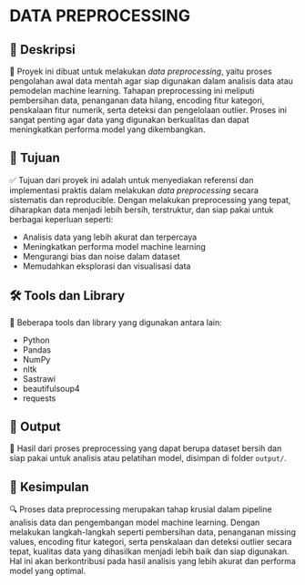 # DATA PREPROCESSING


## 📝 Deskripsi

📌 Proyek ini dibuat untuk melakukan *data preprocessing*, yaitu proses pengolahan awal data mentah agar siap digunakan dalam analisis data atau pemodelan machine learning. Tahapan preprocessing ini meliputi pembersihan data, penanganan data hilang, encoding fitur kategori, penskalaan fitur numerik, serta deteksi dan pengelolaan outlier. Proses ini sangat penting agar data yang digunakan berkualitas dan dapat meningkatkan performa model yang dikembangkan.



## 🎯 Tujuan

✅ Tujuan dari proyek ini adalah untuk menyediakan referensi dan implementasi praktis dalam melakukan *data preprocessing* secara sistematis dan reproducible. Dengan melakukan preprocessing yang tepat, diharapkan data menjadi lebih bersih, terstruktur, dan siap pakai untuk berbagai keperluan seperti:

- Analisis data yang lebih akurat dan terpercaya
- Meningkatkan performa model machine learning
- Mengurangi bias dan noise dalam dataset
- Memudahkan eksplorasi dan visualisasi data



## 🛠 Tools dan Library

🔧 Beberapa tools dan library yang digunakan antara lain:

- Python
- Pandas
- NumPy
- nltk
- Sastrawi
- beautifulsoup4
- requests


## 📂 Output

📁 Hasil dari proses preprocessing yang dapat berupa dataset bersih dan siap pakai untuk analisis atau pelatihan model, disimpan di folder `output/`.


## 📌 Kesimpulan

🔍 Proses data preprocessing merupakan tahap krusial dalam pipeline analisis data dan pengembangan model machine learning. Dengan melakukan langkah-langkah seperti pembersihan data, penanganan missing values, encoding fitur kategori, serta penskalaan dan deteksi outlier secara tepat, kualitas data yang dihasilkan menjadi lebih baik dan siap digunakan. Hal ini akan berkontribusi pada hasil analisis yang lebih akurat dan performa model yang optimal.


